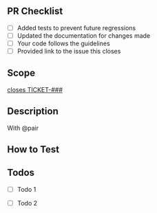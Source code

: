 ## PR Checklist

- [ ] Added tests to prevent future regressions
- [ ] Updated the documentation for changes made
- [ ] Your code follows the guidelines
- [ ] Provided link to the issue this closes

## Scope

<!-- Brief description of WHAT you’re doing and WHY. -->

[closes TICKET-###](https://link-to-your-ticket)

## Description

With @pair

<!--

Some description of HOW you achieved it. Perhaps give a high level description of the program flow. Did you need to refactor something? What tradeoffs did you take? Are there things in here which you’d particularly like people to pay close attention to?

-->

## How to Test

<!--

A straightforward scenario of how to test your changes could help colleagues that are not familiar with the part of the code that you are changing but want to see it in action. This section can include a description or step-by-step instructions of how to get to the state of v2 that your change affects.

A "How To Test" section can look something like this:

- Sign in with a user with tracks
- Activate `show_awesome_cat_gifs` feature (add `?feature.show_awesome_cat_gifs=1` to your URL)
- You should see a GIF with cats dancing

-->

## Todos

- [ ] Todo 1
- [ ] Todo 2


